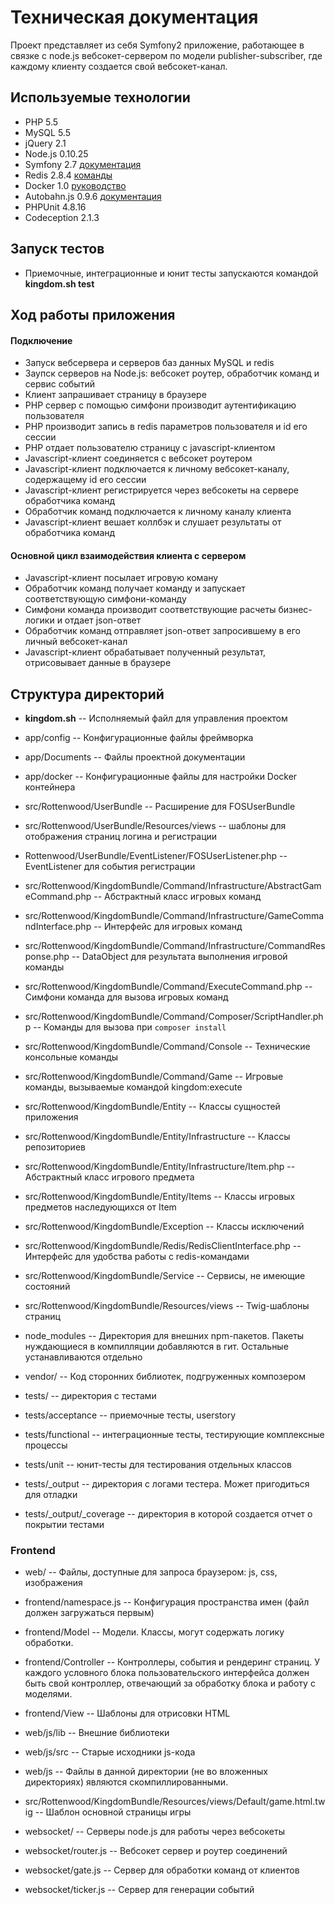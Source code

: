 Техническая документация
========================

Проект представляет из себя Symfony2 приложение, работающее в связке с node.js вебсокет-сервером по модели publisher-subscriber, где каждому клиенту создается свой вебсокет-канал.

## Используемые технологии
* PHP 5.5
* MySQL 5.5
* jQuery 2.1
* Node.js 0.10.25
* Symfony 2.7 [документация](https://symfony.com/doc/current/index.html)
* Redis 2.8.4 [команды](http://redis.io/commands)
* Docker 1.0 [руководство](http://docs.docker.com/linux/started/)
* Autobahn.js 0.9.6 [документация](http://autobahn.ws/js/)
* PHPUnit 4.8.16
* Codeception 2.1.3

## Запуск тестов
* Приемочные, интеграционные и юнит тесты запускаются командой **kingdom.sh test**

## Ход работы приложения

#### Подключение
* Запуск вебсервера и серверов баз данных MySQL и redis
* Заупск серверов на Node.js: вебсокет роутер, обработчик команд и сервис событий
* Клиент запрашивает страницу в браузере
* PHP сервер с помощью симфони производит аутентификацию пользователя
* PHP производит запись в redis параметров пользователя и id его сессии
* PHP отдает пользователю страницу с javascript-клиентом
* Javascript-клиент соединяется с вебсокет роутером
* Javascript-клиент подключается к личному вебсокет-каналу, содержащему id его сессии
* Javascript-клиент регистрируется через вебсокеты на сервере обработчика команд
* Обработчик команд подключается к личному каналу клиента
* Javascript-клиент вешает коллбэк и слушает результаты от обработчика команд

#### Основной цикл взаимодействия клиента с сервером
* Javascript-клиент посылает игровую коману
* Обработчик команд получает команду и запускает соответствующую симфони-команду
* Симфони команда производит соответствующие расчеты бизнес-логики и отдает json-ответ
* Обработчик команд отправляет json-ответ запросившему в его личный вебсокет-канал
* Javascript-клиент обрабатывает полученный результат, отрисовывает данные в браузере


## Структура директорий
* **kingdom.sh** -- Исполняемый файл для управления проектом

* app/config -- Конфигурационные файлы фреймворка
* app/Documents -- Файлы проектной документации
* app/docker -- Конфигурационные файлы для настройки Docker контейнера

* src/Rottenwood/UserBundle -- Расширение для FOSUserBundle
* src/Rottenwood/UserBundle/Resources/views -- шаблоны для отображения страниц логина и регистрации
* Rottenwood/UserBundle/EventListener/FOSUserListener.php -- EventListener для события регистрации

* src/Rottenwood/KingdomBundle/Command/Infrastructure/AbstractGameCommand.php -- Абстрактный класс игровых команд
* src/Rottenwood/KingdomBundle/Command/Infrastructure/GameCommandInterface.php -- Интерфейс для игровых команд
* src/Rottenwood/KingdomBundle/Command/Infrastructure/CommandResponse.php -- DataObject для результата выполнения игровой команды
* src/Rottenwood/KingdomBundle/Command/ExecuteCommand.php -- Симфони команда для вызова игровых команд
* src/Rottenwood/KingdomBundle/Command/Composer/ScriptHandler.php -- Команды для вызова при `composer install`
* src/Rottenwood/KingdomBundle/Command/Console -- Технические консольные команды
* src/Rottenwood/KingdomBundle/Command/Game -- Игровые команды, вызываемые командой kingdom:execute

* src/Rottenwood/KingdomBundle/Entity -- Классы сущностей приложения
* src/Rottenwood/KingdomBundle/Entity/Infrastructure -- Классы репозиториев
* src/Rottenwood/KingdomBundle/Entity/Infrastructure/Item.php -- Абстрактный класс игрового предмета
* src/Rottenwood/KingdomBundle/Entity/Items -- Классы игровых предметов наследующихся от Item

* src/Rottenwood/KingdomBundle/Exception -- Классы исключений
* src/Rottenwood/KingdomBundle/Redis/RedisClientInterface.php -- Интерфейс для удобства работы с redis-командами

* src/Rottenwood/KingdomBundle/Service -- Сервисы, не имеющие состояний
* src/Rottenwood/KingdomBundle/Resources/views -- Twig-шаблоны страниц

* node_modules -- Директория для внешних npm-пакетов. Пакеты нуждающиеся в компилляции добавляются в гит. Остальные устанавливаются отдельно

* vendor/ -- Код сторонних библиотек, подгруженных композером

* tests/ -- директория с тестами
* tests/acceptance -- приемочные тесты, userstory
* tests/functional -- интеграционные тесты, тестирующие комплексные процессы
* tests/unit -- юнит-тесты для тестирования отдельных классов
* tests/_output -- директория с логами тестера. Может пригодиться для отладки
* tests/_output/_coverage -- директория в которой создается отчет о покрытии тестами

### Frontend

* web/ -- Файлы, доступные для запроса браузером: js, css, изображения 

* frontend/namespace.js -- Конфигурация пространства имен (файл должен загружаться первым)
* frontend/Model -- Модели. Классы, могут содержать логику обработки.
* frontend/Controller -- Контроллеры, события и рендеринг страниц. У каждого условного блока пользовательского интерфейса должен быть свой контроллер, отвечающий за обработку блока и работу с моделями.
* frontend/View -- Шаблоны для отрисовки HTML
* web/js/lib -- Внешние библиотеки
* web/js/src -- Старые исходники js-кода
* web/js -- Файлы в данной директории (не во вложенных директориях) являются скомпиллированными.

* src/Rottenwood/KingdomBundle/Resources/views/Default/game.html.twig -- Шаблон основной страницы игры

* websocket/ -- Серверы node.js для работы через вебсокеты
* websocket/router.js -- Вебсокет сервер и роутер соединений
* websocket/gate.js -- Сервер для обработки команд от клиентов
* websocket/ticker.js -- Сервер для генерации событий
